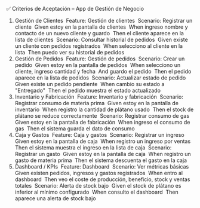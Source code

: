 ✅ Criterios de Aceptación – App de Gestión de Negocio
1. Gestión de Clientes
 Feature: Gestión de clientes  Scenario: Registrar un cliente   Given estoy en la pantalla de clientes   When ingreso nombre y contacto de un nuevo cliente y guardo   Then el cliente aparece en la lista de clientes  Scenario: Consultar historial de pedidos   Given existe un cliente con pedidos registrados   When selecciono al cliente en la lista   Then puedo ver su historial de pedidos 
2. Gestión de Pedidos
 Feature: Gestión de pedidos  Scenario: Crear un pedido   Given estoy en la pantalla de pedidos   When selecciono un cliente, ingreso cantidad y fecha   And guardo el pedido   Then el pedido aparece en la lista de pedidos  Scenario: Actualizar estado de pedido   Given existe un pedido pendiente   When cambio su estado a "Entregado"   Then el pedido muestra el estado actualizado 
3. Inventario y Fabricación
 Feature: Inventario y fabricación  Scenario: Registrar consumo de materia prima   Given estoy en la pantalla de inventario   When registro la cantidad de plátano usado   Then el stock de plátano se reduce correctamente  Scenario: Registrar consumo de gas   Given estoy en la pantalla de fabricación   When ingreso el consumo de gas   Then el sistema guarda el dato de consumo 
4. Caja y Gastos
 Feature: Caja y gastos  Scenario: Registrar un ingreso   Given estoy en la pantalla de caja   When registro un ingreso por ventas   Then el sistema muestra el ingreso en la lista de caja  Scenario: Registrar un gasto   Given estoy en la pantalla de caja   When registro un gasto de materia prima   Then el sistema descuenta el gasto en la caja 
5. Dashboard / KPIs
 Feature: Dashboard  Scenario: Ver métricas básicas   Given existen pedidos, ingresos y gastos registrados   When entro al dashboard   Then veo el coste de producción, beneficio, stock y ventas totales  Scenario: Alerta de stock bajo   Given el stock de plátano es inferior al mínimo configurado   When consulto el dashboard   Then aparece una alerta de stock bajo 
